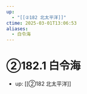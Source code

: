 ```yaml
---
up:
  - "[[②182 北太平洋]]"
ctime: 2025-03-01T13:06:53
aliases:
  - 白令海
---
```


# ②182.1 白令海

- up: [[②182 北太平洋]]
